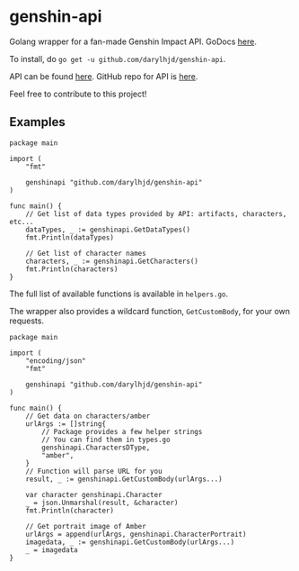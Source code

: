 # genshin-api

Golang wrapper for a fan-made Genshin Impact API. GoDocs [here](https://pkg.go.dev/github.com/darylhjd/genshin-api).

To install, do `go get -u github.com/darylhjd/genshin-api`.

API can be found [here](https://api.genshin.dev/). GitHub repo for API is [here](https://github.com/genshindev/api).

Feel free to contribute to this project! 

## Examples

```golang
package main

import (
	"fmt"
	
	genshinapi "github.com/darylhjd/genshin-api"
)

func main() {
	// Get list of data types provided by API: artifacts, characters, etc...
	dataTypes, _ := genshinapi.GetDataTypes()
	fmt.Println(dataTypes)

	// Get list of character names
	characters, _ := genshinapi.GetCharacters()
	fmt.Println(characters)
}
```

The full list of available functions is available in `helpers.go`.

The wrapper also provides a wildcard function, `GetCustomBody`, for your own requests.

```golang
package main

import (
	"encoding/json"
	"fmt"
	
	genshinapi "github.com/darylhjd/genshin-api"
)

func main() {
	// Get data on characters/amber
	urlArgs := []string{
		// Package provides a few helper strings
		// You can find them in types.go
		genshinapi.CharactersDType, 
		"amber",
	}
	// Function will parse URL for you
	result, _ := genshinapi.GetCustomBody(urlArgs...)

	var character genshinapi.Character
	_ = json.Unmarshal(result, &character)
	fmt.Println(character)
	
	// Get portrait image of Amber
	urlArgs = append(urlArgs, genshinapi.CharacterPortrait)
	imagedata, _ := genshinapi.GetCustomBody(urlArgs...)
	_ = imagedata
}
```
